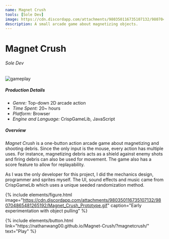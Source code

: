 ```yaml
---
name: Magnet Crush
tools: [Sole Dev]
image: https://cdn.discordapp.com/attachments/980350116735107132/980704976391270400/Magnet_Crush.gif
description: A small arcade game about magnetizing objects.
---
```


# Magnet Crush
###### Sole Dev

![gameplay](https://cdn.discordapp.com/attachments/980350116735107132/980704865271574558/Magnet_Crush_2.gif)

##### Production Details
+ *Genre:* Top-down 2D arcade action
+ *Time Spent:* 20~ hours
+ *Platform:* Browser
+ *Engine and Language:* CrispGameLib, JavaScript

##### Overview
*Magnet Crush* is a one-button action arcade game about magnetizing and shooting debris. Since the only input is the mouse, every action has multiple uses. For instance, magnetizing debris acts as a shield against enemy shots and firing debris can also be used for movement. The game also has a score feature to allow for replayability.

As I was the only developer for this project, I did the mechanics design, programmer and sprites myself. The UI, sound effects and music came from CrispGameLib which uses a unique seeded randomization method.

{% include elements/figure.html image="https://cdn.discordapp.com/attachments/980350116735107132/980704865481265192/Magnet_Crush_Prototype.gif" caption="Early experimentation with object pulling" %}

<!---
##### My Goals
+ Create an engaging action game using only one button
+ Easy to learn, hard to master


##### Summary
One of my smaller projects, but I liked the simplicity and cohesion within the design. Being forced to use a single input meant that I had to be more creative with the uses of each action. For example, using the knockback from shooting the rocks for movement and holding the rocks to both aim and block enemy shots.
--->

<p class="text-center">
{% include elements/button.html link="https://nathanwang00.github.io/Magnet-Crush/?magnetcrush/" text="Play" %}
</p>